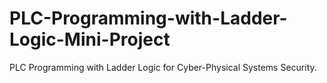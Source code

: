 # PLC-Programming-with-Ladder-Logic-Mini-Project
PLC Programming with Ladder Logic for Cyber-Physical Systems Security.

